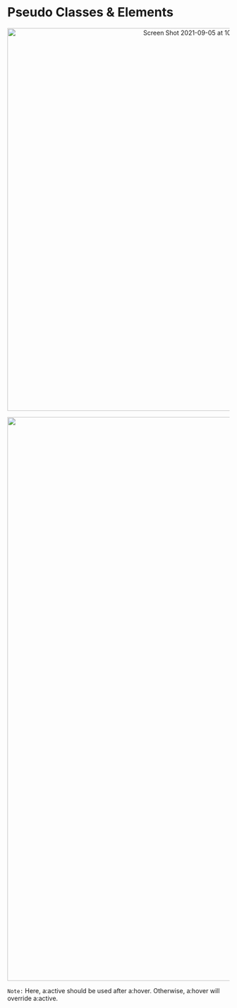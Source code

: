 <h1>Pseudo Classes & Elements</h1>

<p align="center">
  <img width="867" alt="Screen Shot 2021-09-05 at 10 22 28 PM" src="https://user-images.githubusercontent.com/31994778/132138988-10f83e79-bd2f-4dbf-8f6e-ecfc3dac803d.png">
  </p>
  
  <p align="center">
  <img width="1277" alt="Screen Shot 2021-09-05 at 10 32 14 PM" src="https://user-images.githubusercontent.com/31994778/132139168-25eb35c8-a507-4819-b860-2c80eb960970.png">
  </p>

`Note:` Here, a:active should be used after a:hover. Otherwise, a:hover will override a:active.
